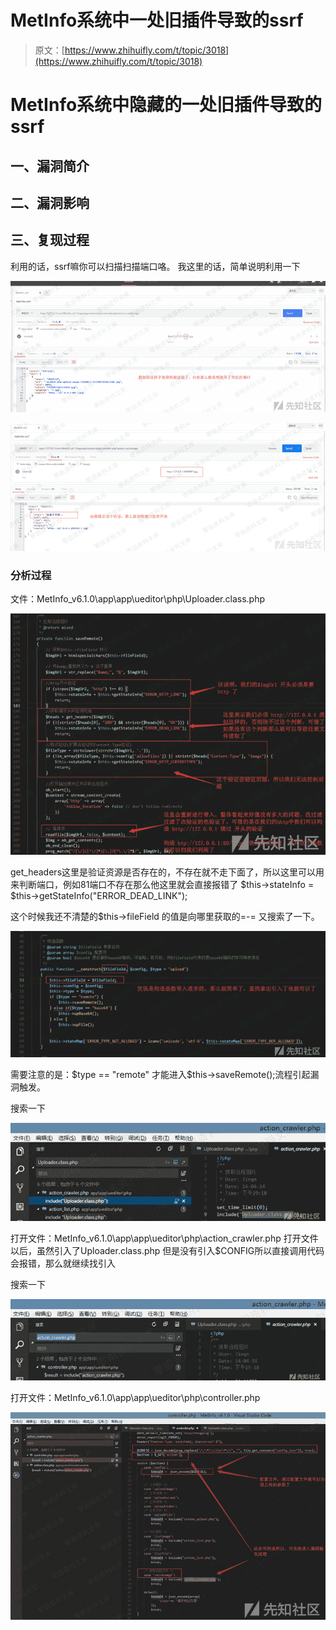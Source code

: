 # MetInfo系统中一处旧插件导致的ssrf

> 原文：[https://www.zhihuifly.com/t/topic/3018](https://www.zhihuifly.com/t/topic/3018)

# MetInfo系统中隐藏的一处旧插件导致的ssrf

## 一、漏洞简介

## 二、漏洞影响

## 三、复现过程

利用的话，ssrf嘛你可以扫描扫描端口咯。
我这里的话，简单说明利用一下

![image](img/c6b82af8c4565712a42443d480e790e6.png)

![image](img/1945163711b1b620d72452baac8f2bc2.png)

### 分析过程

文件：MetInfo_v6.1.0\app\app\ueditor\php\Uploader.class.php

![image](img/9bf5985ce73e862b69092bc04cbd0cd5.png)

get_headers这里是验证资源是否存在的，不存在就不走下面了，所以这里可以用来判断端口，例如81端口不存在那么他这里就会直接报错了
$this->stateInfo = $this->getStateInfo("ERROR_DEAD_LINK");

这个时候我还不清楚的$this->fileField 的值是向哪里获取的=-=
又搜索了一下。

![image](img/fb542b80caba53e9f888ff118548ac85.png)

需要注意的是：$type == "remote" 才能进入$this->saveRemote();流程引起漏洞触发。

搜索一下

![image](img/cbd99a5b1df6b7b550f6f454f42fbb29.png)

打开文件：MetInfo_v6.1.0\app\app\ueditor\php\action_crawler.php
打开文件以后，虽然引入了Uploader.class.php 但是没有引入$CONFIG所以直接调用代码会报错，那么就继续找引入

搜索一下

![image](img/0a8faeec1b096bb2ef1954eb9dc5eedd.png)

打开文件：MetInfo_v6.1.0\app\app\ueditor\php\controller.php

![image](img/d0ffcb7f955ff57bc55e13a7c217eb26.png)